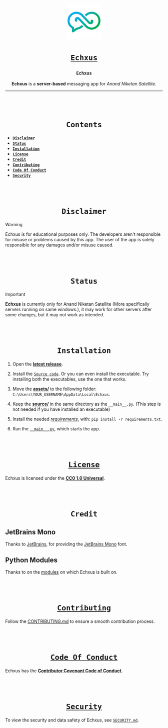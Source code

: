 <div align="center">

[<img src="https://github.com/Infinium-Inc/Echxus/blob/main/assets/images/icon.png" alt="assets/images/icon.png" width=110>](https://github.com/Infinium-Inc/Echxus "Echxus on GitHub")

# [**`Echxus`**](https://github.com/Infinium-Inc/Echxus "Echxus on GitHub")

### **`Echxus`**
**Echxus** is a **server-based** messaging app for _Anand Niketan Satellite_.

---

<br><br>

# **`Contents`**
</div>

* [**`Disclaimer`**](https://github.com/Infinium-Inc/Echxus?tab=readme-ov-file#Disclaimer)
* [**`Status`**](https://github.com/Infinium-Inc/Echxus?tab=readme-ov-file#status)
* [**`Installation`**](https://github.com/Infinium-Inc/Echxus?tab=readme-ov-file#installation)
* [**`License`**](https://github.com/Infinium-Inc/Echxus?tab=readme-ov-file#license)
* [**`Credit`**](https://github.com/Infinium-Inc/Echxus?tab=readme-ov-file#credit)
* [**`Contributing`**](https://github.com/Infinium-Inc/Echxus?tab=readme-ov-file#contributing)
* [**`Code Of Conduct`**](https://github.com/Infinium-Inc/Echxus?tab=readme-ov-file#code-of-conduct)
* [**`Security`**](https://github.com/Infinium-Inc/Echxus?tab=readme-ov-file#security)

<br><br>
<div align="center">

# **`Disclaimer`**
</div>

> [!WARNING]
> Echxus is for educational purposes only. The developers aren't responsible for misuse or problems caused by this app. The user of the app is solely responsible for any damages and/or misuse caused.

<br><br>
<div align="center">

# **`Status`**
</div>

> [!IMPORTANT]
> **Echxus** is currently only for Anand Niketan Satellite (More specifically servers running on same windows.), it may work for other servers after some changes, but it may not work as intended.

<br><br>
<div align="center">

# **`Installation`**

</div>

1. Open the [**latest release**](https://github.com/Infinium-Inc/Echxus/releases/tag/v2.0.0 "v2.0.0").

2. Install the [`Source code`](https://github.com/Infinium-Inc/Echxus/archive/refs/tags/v2.0.0.zip "Source Code installation"). Or you can even install the executable. Try installing both the executables, use the one that works.

3. Move the [**assets/**](https://github.com/Infinium-Inc/Echxus/tree/v2.0.0/assets) to the following folder: 
`C:\Users\YOUR_USERNAME\AppData\Local\Echxus`.

4. Keep the [**source/**](https://github.com/Infinium-Inc/Echxus/tree/v2.0.0/source) in the same directory as the `__main__.py`. (This step is not needed if you have installed an executable)

5. Install the needed [*requirements*](https://github.com/Infinium-Inc/Echxus/blob/v2.0.0/requirements.txt "requirements.txt"), with: `pip install -r requirements.txt`.

6. Run the [`__main__.py`](https://github.com/Infinium-Inc/Echxus/blob/v2.0.0/__main__.py "__main__.py"), which starts the app.

<br><br>
<div align="center">

# [**`License`**](https://creativecommons.org/publicdomain/zero/1.0/ "creativecommons.org Website")

</div>

Echxus is licensed under the [**CC0 1.0 Universal**](https://github.com/Infinium-Inc/Echxus/blob/main/LICENSE.md "License for Echxus").

<br><br>
<div align="center">

# **`Credit`**

</div>

## JetBrains Mono
Thanks to [JetBrains](https://github.com/JetBrains "JetBrains on GitHub"), for providing the [JetBrains Mono](https://github.com/JetBrains/JetBrainsMono) font.

## Python Modules
Thanks to on the [modules](https://github.com/Infinium-Inc/Echxus/blob/main/requirements.txt) on which Echxus is built on.

<br><br>
<div align="center">

# [**`Contributing`**](https://github.com/Infinium-Inc/Echxus/blob/main/.github/CONTRIBUTING.md "Contributing on Echxus")

</div>

Follow the [CONTRIBUTING.md](https://github.com/Infinium-Inc/Echxus/blob/main/.github/CONTRIBUTING.md "Contributing for Echxus") to ensure a smooth contribution process.

<br><br>
<div align="center">

# [**`Code Of Conduct`**](https://www.contributor-covenant.org/ "Contributor Covenant Website")

</div>

Echxus has the [**Contributor Covenant Code of Conduct**](https://github.com/Infinium-Inc/Echxus/blob/main/.github/CODE_OF_CONDUCT.md "Code Of Conduct for Echxus").

<br><br>
<div align="center">

# [**`Security`**](https://github.com/Infinium-Inc/Echxus/blob/main/.github/SECURITY.md "Security on Echxus")

</div>

To view the security and data safety of Echxus, see [`SECURITY.md`](https://github.com/Infinium-Inc/Echxus/blob/main/.github/SECURITY.md "Security on Echxus").